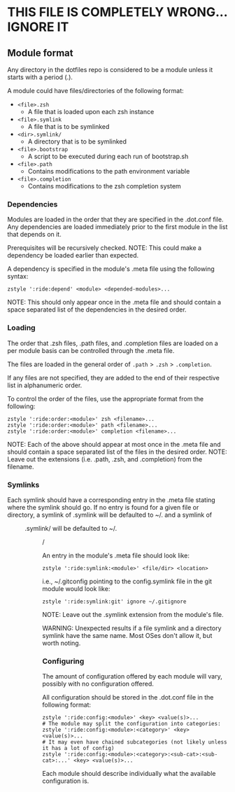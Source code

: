
# THIS FILE IS COMPLETELY WRONG... IGNORE IT

## Module format

Any directory in the dotfiles repo is considered to be a module unless it starts with a period (.).

A module could have files/directories of the following format:

- `<file>.zsh`
  - A file that is loaded upon each zsh instance
- `<file>.symlink`
  - A file that is to be symlinked
- `<dir>.symlink/`
  - A directory that is to be symlinked
- `<file>.bootstrap`
  - A script to be executed during each run of bootstrap.sh
- `<file>.path`
  - Contains modifications to the path environment variable
- `<file>.completion`
  - Contains modifications to the zsh completion system

### Dependencies

Modules are loaded in the order that they are specified in the .dot.conf file. Any dependencies are loaded immediately prior to the first module in the list that depends on it.

Prerequisites will be recursively checked.
NOTE: This could make a dependency be loaded earlier than expected.

A dependency is specified in the module's .meta file using the following syntax:

```
zstyle ':ride:depend' <module> <depended-modules>...
```

NOTE: This should only appear once in the .meta file and should contain a space separated list of the dependencies in the desired order.

### Loading

The order that .zsh files, .path files, and .completion files are loaded on a per module basis can be controlled through the .meta file.

The files are loaded in the general order of `.path` > `.zsh` > `.completion`.

If any files are not specified, they are added to the end of their respective list in alphanumeric order.

To control the order of the files, use the appropriate format from the following:

```
zstyle ':ride:order:<module>' zsh <filename>...
zstyle ':ride:order:<module>' path <filename>...
zstyle ':ride:order:<module>' completion <filename>...
```

NOTE: Each of the above should appear at most once in the .meta file and should contain a space separated list of the files in the desired order.
NOTE: Leave out the extensions (i.e. .path, .zsh, and .completion) from the filename.

### Symlinks

Each symlink should have a corresponding entry in the .meta file stating where the symlink should go.
If no entry is found for a given file or directory, a symlink of <file>.symlink will be defaulted to ~/.<file> and a symlink of <dir>.symlink/ will be defaulted to ~/.<dir>/

An entry in the module's .meta file should look like:
```
zstyle ':ride:symlink:<module>' <file/dir> <location>
```

i.e., ~/.gitconfig pointing to the config.symlink file in the git module would look like:
```
zstyle ':ride:symlink:git' ignore ~/.gitignore
```

NOTE: Leave out the .symlink extension from the module's file.

WARNING: Unexpected results if a file symlink and a directory symlink have the same name. Most OSes don't allow it, but worth noting.

### Configuring

The amount of configuration offered by each module will vary, possibly with no configuration offered.

All configuration should be stored in the .dot.conf file in the following format:

```
zstyle ':ride:config:<module>' <key> <value(s)>...
# The module may split the configuration into categories:
zstyle ':ride:config:<module>:<category>' <key> <value(s)>...
# It may even have chained subcategories (not likely unless it has a lot of config)
zstyle ':ride:config:<module>:<category>:<sub-cat>:<sub-cat>:...' <key> <value(s)>...
```

Each module should describe individually what the available configuration is.
